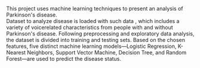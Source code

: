 This project uses machine learning techniques to present an analysis of Parkinson's disease.  
Dataset to analyze  disease is loaded with such data , which includes a variety of 
voicerelated characteristics from people with and without Parkinson's disease. Following 
preprocessing and exploratory data analysis, the dataset is divided into training and testing 
sets. Based on the chosen features, five distinct machine learning models—Logistic 
Regression, K-Nearest Neighbors, Support Vector Machine, Decision Tree, and Random 
Forest—are used to predict the disease status.   
